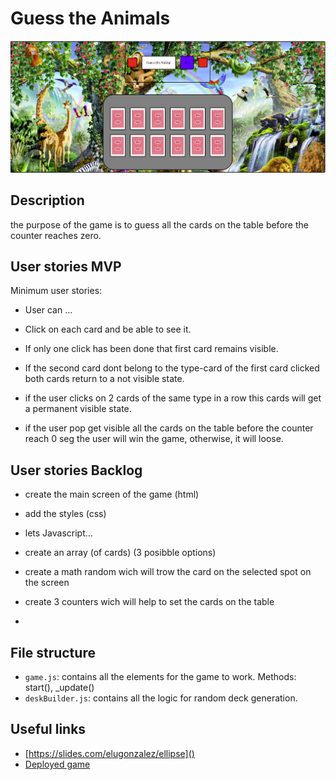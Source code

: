 # Guess the Animals

<img src="/images/gamePreview.png">

## Description

the purpose of the game is to guess all the cards on the table before the counter reaches zero.

## User stories MVP

Minimum user stories:

- User can ...

- Click on each card and be able to see it.
- If only one click has been done that first card remains visible.
- If the second card dont belong to the type-card of the first card clicked both cards return to a not visible state.
- if the user clicks on 2 cards of the same type in a row this cards will get a permanent visible state.
- if the user pop get visible all the cards on the table before the counter reach 0 seg the user will win the game, otherwise, it will loose.


## User stories Backlog

- create the main screen of the game (html)
- add the styles (css)

- lets Javascript...

- create an array (of cards) (3 posibble options)
- create a math random wich will trow the card on the selected spot on the screen
- create 3 counters wich will help to set the cards on the table

- 

## File structure

- <code>game.js</code>: contains all the elements for the game to work. Methods: start(), \_update()
- <code>deskBuilder.js</code>: contains all the logic for random deck generation.

## Useful links

- [https://slides.com/elugonzalez/ellipse]()
- [Deployed game]()
